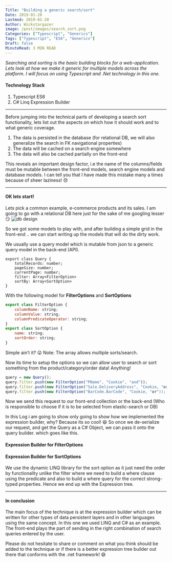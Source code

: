 ```yaml
---
Title: "Building a generic search/sort"
Date: 2019-01-20
Lastmod: 2019-01-20
Author: Wickstargazer
image: /post/images/search_sort.png
Categories: ["Typescript", "Generics"]
Tags: ["Typescript", "ES6", "Generics"]
Draft: false
MinuteRead: 3 MIN READ
---
```


*Searching and sorting is the basic building blocks for a web-application. Lets look at how we make it generic for multiple models across the platform. I will focus on using Typescript and .Net technology in this one.*

<!--more-->

#### Technology Stack
1. Typescript ES6
2. C# Linq Expression Builder

------------

Before jumping into the technical parts of developing a search sort functionality, lets list out the aspects on which how it should work and to what generic coverage.

1. The data is persisted in the database (for relational DB, we will also generalize the search in FK navigational properties)
2. The data will be cached on a search engine somewhere
3. The data will also be cached partially on the front-end

This reveals an important design factor, i.e the name of the columns/fields must be mutable between the front-end models, search engine models and database models. I can tell you that I have made this mistake many a times because of sheer laziness! 😞

------------

#### OK lets start!
Lets pick a common example, e-commerce products and its sales. I am going to go with a relational DB here just for the sake of me googling lesser 😏
![db design](/post/images/search_sort_db_design.jpeg)

So we got some models to play with, and after building a simple grid in the front-end .. we can start writing up the models that will do the dirty work.

We usually use a query model which is mutable from json to a generic query model in the back-end (API).
```
export class Query {
    totalRecords: number;
    pageSize: number;
    currentPage: number;
    filter: Array<FilterOption>
    sortBy: Array<SortOption>
}
```

With the following model for **FilterOptions** and **SortOptions**

```javascript
export class FilterOption {
    columnName: string;
    columnValue: string;
    columnPredicateOperator: string;
}
export class SortOption {
    name: string;
    sortOrder: string;
}
```

Simple ain’t it? 😛 Note: The array allows multiple sorts/search.

Now its time to setup the options so we can allow user to search or sort something from the product/category/order data! Anything!

```javascript
query = new Query();
query.filter.push(new FilterOption("PName", "Cookie", "and"));
query.filter.push(new FilterOption("Sale.DeliveryAddress", "Cookie, "or"));
query.filter.push(new FilterOption("BarCode.BarCode", "Cookie, "or"));
```

Now we send this request to our front-end collection or the back-end (Who is responsible to choose if it is to be selected from elastic-search or DB)

In this Log i am going to show only going to show how we implemented the expression builder, why? Because its so cool! 😆
So once we de-serialize our request, and get the Query as a C# Object, we can pass it onto the query builder. which goes like this.

#### Expression Builder for FilterOptions
<script src="https://gist.github.com/wickstargazer/3ead75ca16449694ae3871840a218865.js"></script>

#### Expression Builder for SortOptions
<script src="https://gist.github.com/wickstargazer/58dd8869095692616b60672c54885649.js"></script>

We use the dynamic LINQ library for the sort option as it just need the order by functionality unlike the filter where we need to build a where clause using the predicate and also to build a where query for the correct strong-typed properties. Hence we end up with the Expression tree.

------------

#### In conclusion
The main focus of the technique is at the expression builder which can be written for other types of data persistent layers and in other languages using the same concept. In this one we used LINQ and C# as an example.
The front-end plays the part of sending in the right combination of search queries entered by the user.

Please do not hesitate to share or comment on what you think should be added to the technique or if there is a better expression tree builder out there that conforms with the .net framework! 😄
